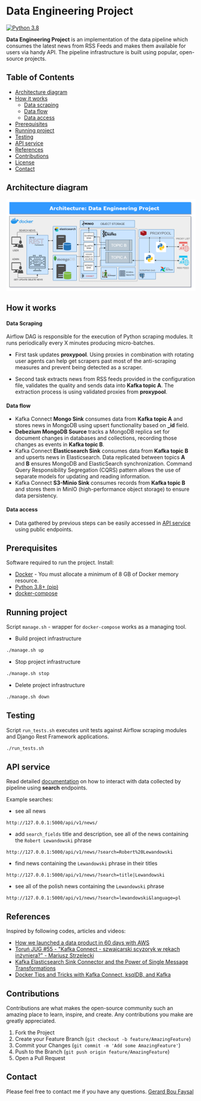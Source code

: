 # Data Engineering Project 
 [![Python 3.8](https://img.shields.io/badge/python-3.8-blue.svg)](https://www.python.org/downloads/release/python-360/)


**Data Engineering Project** is an implementation of the data pipeline which consumes the latest news from RSS Feeds and makes them available for users via handy API.
The pipeline infrastructure is built using popular, open-source projects.


<!-- TABLE OF CONTENTS -->
## Table of Contents

* [Architecture diagram](#architecture-diagram)
* [How it works](#how-it-works)
    * [Data scraping](#data-scraping)
    * [Data flow](#data-flow)
    * [Data access](#data-access)
* [Prerequisites](#prerequisites)
* [Running project](#running-project)
* [Testing](#testing)
* [API service](#api-service)
* [References](#references)
* [Contributions](#contributions)
* [License](#license)
* [Contact](#contact)

<!-- ARCHITECTURE DIAGRAM -->
## Architecture diagram

![MVP Architecture](./images/architecture_diagram.png)


<!-- HOW IT WORKS -->
## How it works

#### Data Scraping
Airflow DAG is responsible for the execution of Python scraping modules.
It runs periodically every X minutes producing micro-batches.
- First task updates **proxypool**. Using proxies in combination with rotating user agents can help get scrapers past most of the anti-scraping measures and prevent being detected as a scraper.

- Second task extracts news from RSS feeds provided in the configuration file, validates the quality and sends data into **Kafka topic A**. The extraction process is using validated proxies from **proxypool**.

#### Data flow
- Kafka Connect **Mongo Sink** consumes data from **Kafka topic A** and stores news in MongoDB using upsert functionality based on **_id** field.
- **Debezium MongoDB Source** tracks a MongoDB replica set for document changes in databases and collections, recording those changes as events in **Kafka topic B**.
- Kafka Connect **Elasticsearch Sink** consumes data from **Kafka topic B** and upserts news in Elasticsearch. Data replicated between topics **A** and **B** ensures MongoDB and ElasticSearch synchronization. Command Query Responsibility Segregation (CQRS) pattern allows the use of separate models for updating and reading information.
- Kafka Connect **S3-Minio Sink** consumes records from **Kafka topic B** and stores them in MinIO (high-performance object storage) to ensure data persistency.

#### Data access
- Data gathered by previous steps can be easily accessed in [API service](api)  using public endpoints.

<!-- PREREQUISITES -->
## Prerequisites
Software required to run the project. Install:
- [Docker](https://docs.docker.com/get-docker/) - You must allocate a minimum of 8 GB of Docker memory resource.
- [Python 3.8+ (pip)](https://www.python.org/)
- [docker-compose](https://docs.docker.com/compose/install/)

<!-- RUNNING PROJECT -->
## Running project
Script `manage.sh` - wrapper for `docker-compose` works as a managing tool.

- Build project infrastructure
```sh
./manage.sh up
```

- Stop project infrastructure
```sh
./manage.sh stop
```

- Delete project infrastructure
```sh
./manage.sh down
```

<!-- TESTING -->
## Testing
Script `run_tests.sh` executes unit tests against Airflow scraping modules and Django Rest Framework applications.

```sh
./run_tests.sh
```


<!-- API -->
## API service
Read detailed [documentation](api) on how to interact with data collected by pipeline using **search** endpoints.

Example searches:
- see all news
```
http://127.0.0.1:5000/api/v1/news/ 
```
-  add `search_fields` title and description, see all of the news containing the `Robert Lewandowski` phrase
```
http://127.0.0.1:5000/api/v1/news/?search=Robert%20Lewandowski 
```

- find news containing the `Lewandowski` phrase in their titles

```
http://127.0.0.1:5000/api/v1/news/?search=title|Lewandowski 
```

- see all of the polish news containing the `Lewandowski` phrase

```
http://127.0.0.1:5000/api/v1/news/?search=lewandowski&language=pl
```

<!-- REFERENCES -->
## References
Inspired by following codes, articles and videos:

* [How we launched a data product in 60 days with AWS](https://towardsdatascience.com/launching-beta-data-product-within-two-month-with-aws-6ac6b55a9b5d)
* [Toruń JUG #55 - "Kafka Connect - szwajcarski scyzoryk w rękach inżyniera?" - Mariusz Strzelecki](https://www.youtube.com/watch?v=iiz6t8g5t6Q)
* [Kafka Elasticsearch Sink Connector and the Power of Single Message Transformations](https://sap1ens.com/blog/2020/05/23/kafka-elasticsearch-sink-connector-and-the-power-of-single-message-transformations/)
* [Docker Tips and Tricks with Kafka Connect, ksqlDB, and Kafka](https://rmoff.net/2018/12/15/docker-tips-and-tricks-with-kafka-connect-ksqldb-and-kafka/)

<!-- CONTRIBUTIONS -->
## Contributions
Contributions are what makes the open-source community such an amazing place to learn, inspire, and create. Any contributions you make are greatly appreciated.

1. Fork the Project
2. Create your Feature Branch (`git checkout -b feature/AmazingFeature`)
3. Commit your Changes (`git commit -m 'Add some AmazingFeature'`)
4. Push to the Branch (`git push origin feature/AmazingFeature`)
5. Open a Pull Request


<!-- CONTACT -->
## Contact
Please feel free to contact me if you have any questions.
[Gerard Bou Faysal](https://www.linkedin.com/in/gerardboufaysal/)
